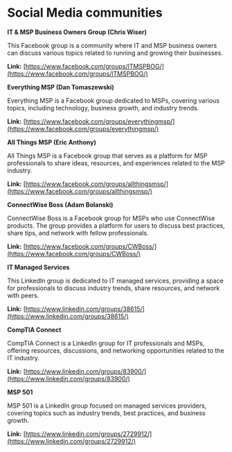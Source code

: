 # Social Media communities

**IT & MSP Business Owners Group (Chris Wiser)**

This Facebook group is a community where IT and MSP business owners can discuss various topics related to running and growing their businesses.

**Link:** [https://www.facebook.com/groups/ITMSPBOG/](https://www.facebook.com/groups/ITMSPBOG/)

**Everything MSP (Dan Tomaszewski)**

Everything MSP is a Facebook group dedicated to MSPs, covering various topics, including technology, business growth, and industry trends.

**Link:** [https://www.facebook.com/groups/everythingmsp/](https://www.facebook.com/groups/everythingmsp/)

**All Things MSP (Eric Anthony)**

All Things MSP is a Facebook group that serves as a platform for MSP professionals to share ideas, resources, and experiences related to the MSP industry.

**Link:** [https://www.facebook.com/groups/allthingsmsp/](https://www.facebook.com/groups/allthingsmsp/)

**ConnectWise Boss (Adam Bolanski)**

ConnectWise Boss is a Facebook group for MSPs who use ConnectWise products. The group provides a platform for users to discuss best practices, share tips, and network with fellow professionals.

**Link:** [https://www.facebook.com/groups/CWBoss/](https://www.facebook.com/groups/CWBoss/)

**IT Managed Services**

This LinkedIn group is dedicated to IT managed services, providing a space for professionals to discuss industry trends, share resources, and network with peers.

**Link:** [https://www.linkedin.com/groups/38615/](https://www.linkedin.com/groups/38615/)

**CompTIA Connect**

CompTIA Connect is a LinkedIn group for IT professionals and MSPs, offering resources, discussions, and networking opportunities related to the IT industry.

**Link:** [https://www.linkedin.com/groups/83900/](https://www.linkedin.com/groups/83900/)

**MSP 501**

MSP 501 is a LinkedIn group focused on managed services providers, covering topics such as industry trends, best practices, and business growth.

**Link:** [https://www.linkedin.com/groups/2729912/](https://www.linkedin.com/groups/2729912/)

